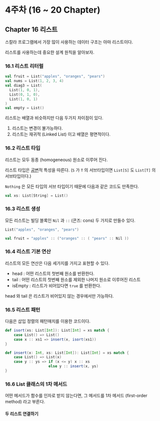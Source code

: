 # 4주차 (16 ~ 20 Chapter)

## Chapter 16 리스트

스칼라 프로그램에서 가장 많이 사용하는 데이터 구조는 아마 리스트이다.

리스트를 사용하는데 중요한 설계 원칙을 알아보자.

### 16.1 리스트 리터럴

```scala
val fruit = List("apples", "oranges", "pears")
val nums = List(1, 2, 3, 4)
val diag3 = List(
  List(1, 0, 1),
  List(0, 1, 0),
  List(1, 0, 1)
)
val empty = List()
```

리스트는 배열과 비슷하지만 다음 두가지 차이점이 있다.

1. 리스트는 변경이 불가능하다.
2. 리스트는 재귀적 (Linked List) 이고 배열은 평면적이다.

### 16.2 리스트 타입

리스트는 모두 동종 (homogeneous) 원소로 이루어 진다.

리스트 타입은 [공변](/backend/language/java/essential/generic/bounded_type_parameters.html#covariant-contravariant)적 특성을 따른다. (`S` 가 `T` 의 서브타입이면 `List[S]` 도 `List[T]` 의 서브타입이다.)

`Nothing` 은 모든 타입의 서브 타입이기 때문에 다음과 같은 코드도 만족한다.

```scala
val xs: List[String] = List()
```

### 16.3 리스트 생성

모든 리스트는 빌딩 블록인 `Nil` 과 `::` (콘즈: cons) 두 가지로 만들수 있다.

```scala
List("apples", "oranges", "pears")

val fruit = "apples" :: ("oranges" :: ( "pears" :: Nil ))
```

### 16.4 리스트 기본 연산

리스트의 모든 연산은 다음 세가지를 가지고 표현할 수 있다.

* head : 어떤 리스트의 첫번째 원소를 반환한다.
* tail : 어떤 리스트의 첫번째 원소를 제외한 나머지 원소로 이루어진 리스트
* isEmpty : 리스트가 비어있다면 `true` 를 반환한다.

head 와 tail 은 리스트가 비어있지 않는 경우에서만 가능하다.

### 16.5 리스트 패턴

다음은 삽입 정렬의 패턴매치를 이용한 코드이다.

```scala
def isort(xs: List[Int]): List[Int] = xs match {
    case List() => List()
    case x :: xs1 => insert(x, isort(xs1))
}

def insert(x: Int, xs: List[Int]): List[Int] = xs match {
    case List() => List(x)
    case y :: ys => if (x <= y) x :: xs 
                    else y :: insert(x, ys)
}
```

### 16.6 List 클래스의 1차 메서드

어떤 메서드가 함수를 인자로 받지 않는다면, 그 메서드를 1차 메서드 (first-order method) 라고 부른다.

#### 두 리스트 연결하기

